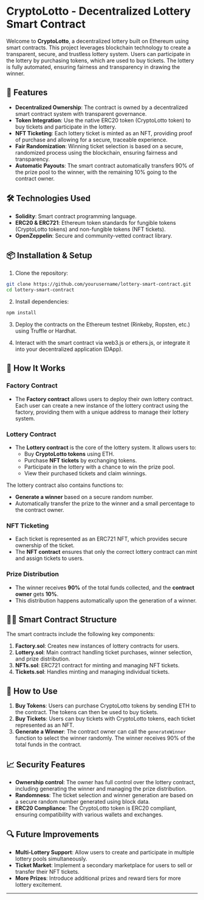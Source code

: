 
# CryptoLotto - Decentralized Lottery Smart Contract

Welcome to **CryptoLotto**, a decentralized lottery built on Ethereum using smart contracts. This project leverages blockchain technology to create a transparent, secure, and trustless lottery system. Users can participate in the lottery by purchasing tokens, which are used to buy tickets. The lottery is fully automated, ensuring fairness and transparency in drawing the winner.

## 🚀 Features

- **Decentralized Ownership**: The contract is owned by a decentralized smart contract system with transparent governance.
- **Token Integration**: Use the native ERC20 token (CryptoLotto token) to buy tickets and participate in the lottery.
- **NFT Ticketing**: Each lottery ticket is minted as an NFT, providing proof of purchase and allowing for a secure, traceable experience.
- **Fair Randomization**: Winning ticket selection is based on a secure, randomized process using the blockchain, ensuring fairness and transparency.
- **Automatic Payouts**: The smart contract automatically transfers 90% of the prize pool to the winner, with the remaining 10% going to the contract owner.

## 🛠️ Technologies Used

- **Solidity**: Smart contract programming language.
- **ERC20 & ERC721**: Ethereum token standards for fungible tokens (CryptoLotto tokens) and non-fungible tokens (NFT tickets).
- **OpenZeppelin**: Secure and community-vetted contract library.

## 📦 Installation & Setup

1. Clone the repository:

```bash
git clone https://github.com/yourusername/lottery-smart-contract.git
cd lottery-smart-contract
```

2. Install dependencies:

```bash
npm install
```

3. Deploy the contracts on the Ethereum testnet (Rinkeby, Ropsten, etc.) using Truffle or Hardhat.

4. Interact with the smart contract via web3.js or ethers.js, or integrate it into your decentralized application (DApp).

## 📝 How It Works

### Factory Contract

- The **Factory contract** allows users to deploy their own lottery contract. Each user can create a new instance of the lottery contract using the factory, providing them with a unique address to manage their lottery system.

### Lottery Contract

- The **Lottery contract** is the core of the lottery system. It allows users to:
  - Buy **CryptoLotto tokens** using ETH.
  - Purchase **NFT tickets** by exchanging tokens.
  - Participate in the lottery with a chance to win the prize pool.
  - View their purchased tickets and claim winnings.

The lottery contract also contains functions to:
  - **Generate a winner** based on a secure random number.
  - Automatically transfer the prize to the winner and a small percentage to the contract owner.

### NFT Ticketing

- Each ticket is represented as an ERC721 NFT, which provides secure ownership of the ticket.
- The **NFT contract** ensures that only the correct lottery contract can mint and assign tickets to users.

### Prize Distribution

- The winner receives **90%** of the total funds collected, and the **contract owner** gets **10%**.
- This distribution happens automatically upon the generation of a winner.

## 🧑‍💻 Smart Contract Structure

The smart contracts include the following key components:

1. **Factory.sol**: Creates new instances of lottery contracts for users.
2. **Lottery.sol**: Main contract handling ticket purchases, winner selection, and prize distribution.
3. **NFTs.sol**: ERC721 contract for minting and managing NFT tickets.
4. **Tickets.sol**: Handles minting and managing individual tickets.

## 🎯 How to Use

1. **Buy Tokens**: Users can purchase CryptoLotto tokens by sending ETH to the contract. The tokens can then be used to buy tickets.
2. **Buy Tickets**: Users can buy tickets with CryptoLotto tokens, each ticket represented as an NFT.
3. **Generate a Winner**: The contract owner can call the `generateWinner` function to select the winner randomly. The winner receives 90% of the total funds in the contract.

## 📈 Security Features

- **Ownership control**: The owner has full control over the lottery contract, including generating the winner and managing the prize distribution.
- **Randomness**: The ticket selection and winner generation are based on a secure random number generated using block data.
- **ERC20 Compliance**: The CryptoLotto token is ERC20 compliant, ensuring compatibility with various wallets and exchanges.

## 🔍 Future Improvements

- **Multi-Lottery Support**: Allow users to create and participate in multiple lottery pools simultaneously.
- **Ticket Market**: Implement a secondary marketplace for users to sell or transfer their NFT tickets.
- **More Prizes**: Introduce additional prizes and reward tiers for more lottery excitement.

---
